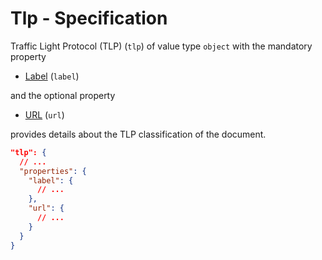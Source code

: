 # Tlp - Specification

Traffic Light Protocol (TLP) (`tlp`) of value type `object` with the mandatory
property

* [Label](tlp/label-spec.en.md) (`label`)

and the optional property

* [URL](tlp/url-spec.en.md) (`url`)

provides details about the TLP classification of the document.

```json
"tlp": {
  // ...
  "properties": {
    "label": {
      // ...
    },
    "url": {
      // ...
    }
  }
}
```
